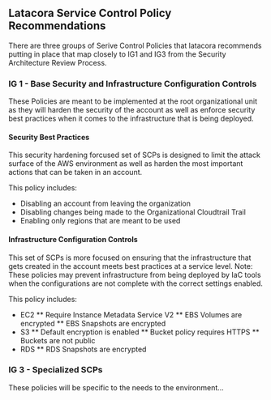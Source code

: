 ## Latacora Service Control Policy Recommendations 
There are three groups of Serive Control Policies that latacora recommends putting in place that map closely to IG1 and IG3 from the Security Architecture Review Process. 

### IG 1 - Base Security and Infrastructure Configuration Controls 
These Policies are meant to be implemented at the root organizational unit as they will harden the security of the account as well as enforce security best practices when it comes to the infrastructure that is being deployed. 

#### Security Best Practices
This security hardening forcused set of SCPs is designed to limit the attack surface of the AWS environment as well as harden the most important actions that can be taken in an account. 

This policy includes: 
* Disabling an account from leaving the organization
* Disabling changes being made to the Organizational Cloudtrail Trail
* Enabling only regions that are meant to be used

#### Infrastructure Configuration Controls
This set of SCPs is more focused on ensuring that the infrastructure that gets created in the account meets best practices at a service level. 
Note: These policies may prevent infrastructure from being deployed by IaC tools when the configurations are not complete with the correct settings enabled. 

This policy includes: 
 * EC2
 ** Require Instance Metadata Service V2 
 ** EBS Volumes are encrypted
 ** EBS Snapshots are encrypted 
 * S3
 ** Default encryption is enabled
 ** Bucket policy requires HTTPS
 ** Buckets are not public
 * RDS
 ** RDS Snapshots are encrypted

### IG 3 - Specialized SCPs 
These policies will be specific to the needs to the environment...
